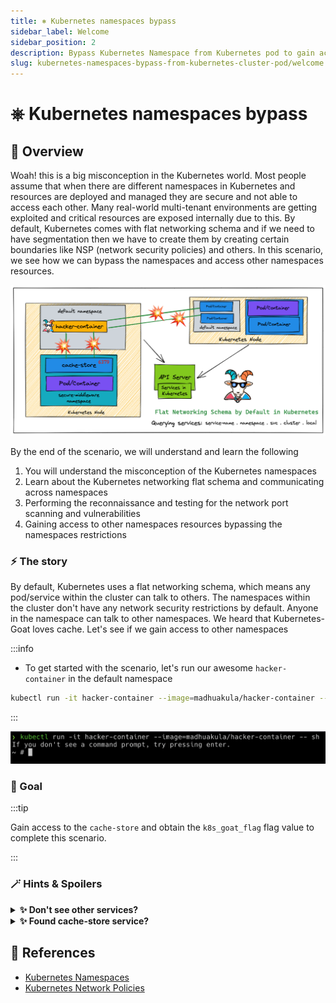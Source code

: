 ```yaml
---
title: ⎈ Kubernetes namespaces bypass
sidebar_label: Welcome
sidebar_position: 2
description: Bypass Kubernetes Namespace from Kubernetes pod to gain access to the cluster - Kubernetes Goat Scenario 🚀
slug: kubernetes-namespaces-bypass-from-kubernetes-cluster-pod/welcome
---
```


# ⎈ Kubernetes namespaces bypass

## 🙌 Overview

Woah! this is a big misconception in the Kubernetes world. Most people assume that when there are different namespaces in Kubernetes and resources are deployed and managed they are secure and not able to access each other. Many real-world multi-tenant environments are getting exploited and critical resources are exposed internally due to this. By default, Kubernetes comes with flat networking schema and if we need to have segmentation then we have to create them by creating certain boundaries like NSP (network security policies) and others. In this scenario, we see how we can bypass the namespaces and access other namespaces resources.

![](../images/scenario-11.png)

By the end of the scenario, we will understand and learn the following

1. You will understand the misconception of the Kubernetes namespaces
2. Learn about the Kubernetes networking flat schema and communicating across namespaces
3. Performing the reconnaissance and testing for the network port scanning and vulnerabilities
4. Gaining access to other namespaces resources bypassing the namespaces restrictions

### ⚡️ The story

By default, Kubernetes uses a flat networking schema, which means any pod/service within the cluster can talk to others. The namespaces within the cluster don't have any network security restrictions by default. Anyone in the namespace can talk to other namespaces. We heard that Kubernetes-Goat loves cache. Let's see if we gain access to other namespaces

:::info

- To get started with the scenario, let's run our awesome `hacker-container` in the default namespace

```bash
kubectl run -it hacker-container --image=madhuakula/hacker-container -- sh
```

:::

![Scenario 11 Welcome](../images/sc-11-1.png)

### 🎯 Goal

:::tip

Gain access to the `cache-store` and obtain the `k8s_goat_flag` flag value to complete this scenario.

:::

### 🪄 Hints & Spoilers

<details>
  <summary><b>✨ Don't see other services? </b></summary>
  <div>
    <div>Let's go back to the old school port scanning, but with <b>zmap</b> with entire cluster range for redis port 🙌</div>
  </div>
</details>

<details>
  <summary><b>✨ Found cache-store service? </b></summary>
  <div>
    <div>Now it's time to read redis docs and get the <b>SECRETSTUFF</b> key 🎉</div>
  </div>
</details>


## 🔖 References

- [Kubernetes Namespaces](https://kubernetes.io/docs/concepts/overview/working-with-objects/namespaces/)
- [Kubernetes Network Policies](https://kubernetes.io/docs/concepts/services-networking/network-policies/)
